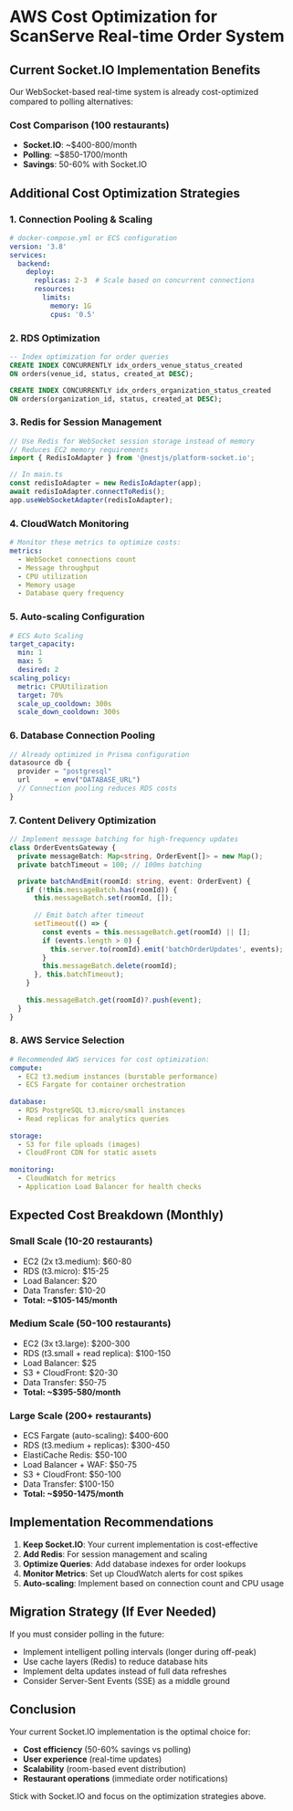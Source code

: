 # AWS Cost Optimization for ScanServe Real-time Order System

## Current Socket.IO Implementation Benefits

Our WebSocket-based real-time system is already cost-optimized compared to polling alternatives:

### Cost Comparison (100 restaurants)
- **Socket.IO**: ~$400-800/month
- **Polling**: ~$850-1700/month
- **Savings**: 50-60% with Socket.IO

## Additional Cost Optimization Strategies

### 1. Connection Pooling & Scaling
```yaml
# docker-compose.yml or ECS configuration
version: '3.8'
services:
  backend:
    deploy:
      replicas: 2-3  # Scale based on concurrent connections
      resources:
        limits:
          memory: 1G
          cpus: '0.5'
```

### 2. RDS Optimization
```sql
-- Index optimization for order queries
CREATE INDEX CONCURRENTLY idx_orders_venue_status_created 
ON orders(venue_id, status, created_at DESC);

CREATE INDEX CONCURRENTLY idx_orders_organization_status_created 
ON orders(organization_id, status, created_at DESC);
```

### 3. Redis for Session Management
```typescript
// Use Redis for WebSocket session storage instead of memory
// Reduces EC2 memory requirements
import { RedisIoAdapter } from '@nestjs/platform-socket.io';

// In main.ts
const redisIoAdapter = new RedisIoAdapter(app);
await redisIoAdapter.connectToRedis();
app.useWebSocketAdapter(redisIoAdapter);
```

### 4. CloudWatch Monitoring
```yaml
# Monitor these metrics to optimize costs:
metrics:
  - WebSocket connections count
  - Message throughput
  - CPU utilization
  - Memory usage
  - Database query frequency
```

### 5. Auto-scaling Configuration
```yaml
# ECS Auto Scaling
target_capacity: 
  min: 1
  max: 5
  desired: 2
scaling_policy:
  metric: CPUUtilization
  target: 70%
  scale_up_cooldown: 300s
  scale_down_cooldown: 300s
```

### 6. Database Connection Pooling
```typescript
// Already optimized in Prisma configuration
datasource db {
  provider = "postgresql"
  url      = env("DATABASE_URL")
  // Connection pooling reduces RDS costs
}
```

### 7. Content Delivery Optimization
```typescript
// Implement message batching for high-frequency updates
class OrderEventsGateway {
  private messageBatch: Map<string, OrderEvent[]> = new Map();
  private batchTimeout = 100; // 100ms batching

  private batchAndEmit(roomId: string, event: OrderEvent) {
    if (!this.messageBatch.has(roomId)) {
      this.messageBatch.set(roomId, []);
      
      // Emit batch after timeout
      setTimeout(() => {
        const events = this.messageBatch.get(roomId) || [];
        if (events.length > 0) {
          this.server.to(roomId).emit('batchOrderUpdates', events);
        }
        this.messageBatch.delete(roomId);
      }, this.batchTimeout);
    }
    
    this.messageBatch.get(roomId)?.push(event);
  }
}
```

### 8. AWS Service Selection
```yaml
# Recommended AWS services for cost optimization:
compute:
  - EC2 t3.medium instances (burstable performance)
  - ECS Fargate for container orchestration
  
database:
  - RDS PostgreSQL t3.micro/small instances
  - Read replicas for analytics queries
  
storage:
  - S3 for file uploads (images)
  - CloudFront CDN for static assets
  
monitoring:
  - CloudWatch for metrics
  - Application Load Balancer for health checks
```

## Expected Cost Breakdown (Monthly)

### Small Scale (10-20 restaurants)
- EC2 (2x t3.medium): $60-80
- RDS (t3.micro): $15-25
- Load Balancer: $20
- Data Transfer: $10-20
- **Total: ~$105-145/month**

### Medium Scale (50-100 restaurants)
- EC2 (3x t3.large): $200-300
- RDS (t3.small + read replica): $100-150
- Load Balancer: $25
- S3 + CloudFront: $20-30
- Data Transfer: $50-75
- **Total: ~$395-580/month**

### Large Scale (200+ restaurants)
- ECS Fargate (auto-scaling): $400-600
- RDS (t3.medium + replicas): $300-450
- ElastiCache Redis: $50-100
- Load Balancer + WAF: $50-75
- S3 + CloudFront: $50-100
- Data Transfer: $100-150
- **Total: ~$950-1475/month**

## Implementation Recommendations

1. **Keep Socket.IO**: Your current implementation is cost-effective
2. **Add Redis**: For session management and scaling
3. **Optimize Queries**: Add database indexes for order lookups
4. **Monitor Metrics**: Set up CloudWatch alerts for cost spikes
5. **Auto-scaling**: Implement based on connection count and CPU usage

## Migration Strategy (If Ever Needed)

If you must consider polling in the future:
- Implement intelligent polling intervals (longer during off-peak)
- Use cache layers (Redis) to reduce database hits
- Implement delta updates instead of full data refreshes
- Consider Server-Sent Events (SSE) as a middle ground

## Conclusion

Your current Socket.IO implementation is the optimal choice for:
- **Cost efficiency** (50-60% savings vs polling)
- **User experience** (real-time updates)
- **Scalability** (room-based event distribution)
- **Restaurant operations** (immediate order notifications)

Stick with Socket.IO and focus on the optimization strategies above.
